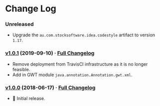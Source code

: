 # Change Log

### Unreleased

* Upgrade the `au.com.stocksoftware.idea.codestyle` artifact to version `1.17`.

### [v1.0.1](https://github.com/realityforge/javax.annotation/tree/v1.0.1) (2019-09-10) · [Full Changelog](https://github.com/realityforge/javax.annotation/compare/v1.0.0...v1.0.1)

* Remove deployment from TravisCI infrastructure as it is no longer feasible.
* Add in GWT module `java.annotation.Annotation.gwt.xml`.

### [v1.0.0](https://github.com/realityforge/javax.annotation/tree/v1.0.0) (2018-06-17) · [Full Changelog](https://github.com/realityforge/javax.annotation/compare/7187394002ca82356cfe832a6df63554340d1f3e...v0.01)

* 🎉 Initial release.
